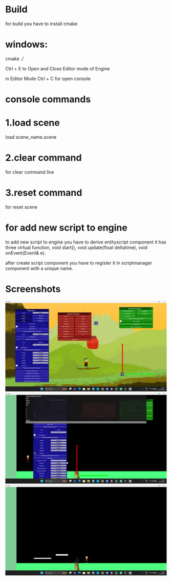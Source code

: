 # Build

for build you have to install cmake

# windows:

cmake ./





Ctrl + E to Open and Close Editor mode of Engine

in Editor Mode Ctrl + C for open console

# console commands

# 1.load scene

load scene_name.scene

# 2.clear command

for clear command line

# 3.reset command

for reset scene



# for add new script to engine

to add new script to engine you have to derive entityscript component it has three virtual function, void start(), void update(float deltatime), void onEvent(Event& e).

after create script component you have to register it in scriptmanager component with a unique name.

# Screenshots

![Game Engine Screenshot1](screenshots/1.png)
![Game Engine Screenshot2](screenshots/2.png)
![Game Engine Screenshot3](screenshots/3.png)
